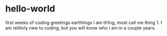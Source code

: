 # hello-world
first weeks of coding
greetings earthlings I am th1ng, most call me thing 1. I am relitivly new to coding, but you will know who i am in a couple years.
